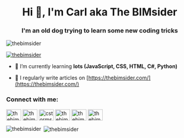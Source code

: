 <h1 align="center">Hi 👋, I'm Carl aka The BIMsider</h1>
<h3 align="center">I'm an old dog trying to learn some new coding tricks</h3>

<p align="left"> <img src="https://komarev.com/ghpvc/?username=thebimsider&label=Profile%20views&color=0e75b6&style=flat" alt="thebimsider" /> </p>

<p align="left"> <a href="https://twitter.com/thebimsider" target="blank"><img src="https://img.shields.io/twitter/follow/thebimsider?logo=twitter&style=for-the-badge" alt="thebimsider" /></a> </p>

- 🌱 I’m currently learning **lots (JavaScript, CSS, HTML, C#, Python)**

- 📝 I regularly write articles on [https://thebimsider.com/](https://thebimsider.com/)

<h3 align="left">Connect with me:</h3>
<p align="left">
<a href="https://dev.to/thebimsider" target="blank"><img align="center" src="https://cdn.jsdelivr.net/npm/simple-icons@3.0.1/icons/dev-dot-to.svg" alt="thebimsider" height="30" width="40" /></a>
<a href="https://twitter.com/thebimsider" target="blank"><img align="center" src="https://raw.githubusercontent.com/rahuldkjain/github-profile-readme-generator/master/src/images/icons/Social/twitter.svg" alt="thebimsider" height="30" width="40" /></a>
<a href="https://linkedin.com/in/cstorms" target="blank"><img align="center" src="https://raw.githubusercontent.com/rahuldkjain/github-profile-readme-generator/master/src/images/icons/Social/linked-in-alt.svg" alt="cstorms" height="30" width="40" /></a>
<a href="https://fb.com/thebimsider" target="blank"><img align="center" src="https://raw.githubusercontent.com/rahuldkjain/github-profile-readme-generator/master/src/images/icons/Social/facebook.svg" alt="thebimsider" height="30" width="40" /></a>
<a href="https://instagram.com/thebimsider" target="blank"><img align="center" src="https://raw.githubusercontent.com/rahuldkjain/github-profile-readme-generator/master/src/images/icons/Social/instagram.svg" alt="thebimsider" height="30" width="40" /></a>
<a href="https://www.youtube.com/c/thebimsider" target="blank"><img align="center" src="https://raw.githubusercontent.com/rahuldkjain/github-profile-readme-generator/master/src/images/icons/Social/youtube.svg" alt="thebimsider" height="30" width="40" /></a>
</p>

<p><img align="left" src="https://github-readme-stats.vercel.app/api/top-langs?username=thebimsider&show_icons=true&locale=en&layout=compact" alt="thebimsider" /></p>

<p>&nbsp;<img align="center" src="https://github-readme-stats.vercel.app/api?username=thebimsider&show_icons=true&locale=en" alt="thebimsider" /></p>
